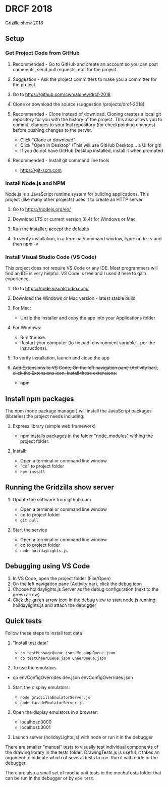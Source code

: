 # DRCF 2018

Grizilla show 2018

## Setup

### Get Project Code from GitHub

1. Recommended - Go to GitHub and create an account so you can post comments, send pull requests, etc. for the project.

1. Suggestion - Ask the project committers to make you a committer for the project.

1. Go to <https://github.com/cwmaloney/drcf-2018>

1. Clone or download the source (suggestion /projects/drcf-2018).

1. Recommended - Clone instead of download. Cloning creates a local git repository for you with the history of the project. This also allows you to commit, changes to your lcal repository (for checkpointing changes) before pushing changes to the server.

   * Click "Clone or download"
   * Click "Open in Desktop" (This will use GitHub Desktop... a UI for git)
   * If you do not have GitHub Desktop installed, install it when prompted
1. Recommended - Install git command line tools
   * <https://git-scm.com>

### Install Node.js and NPM

Node.js is a JavaScript runtime system for building applications.
This project (like many other projects) uses it to create an HTTP server.  

1. Go to <https://nodejs.org/en/>

2. Download LTS or current version (8.4) for Windows or Mac

3. Run the installer; accept the defaults

4. To verify installation, in a terminal/command window, type: node -v and then npm -v

### Install Visual Studio Code (VS Code)

This project does not require VS Code or any IDE.
Most programmers will find an IDE is very helpful.
VS Code is free and I used it here to gain experience.

1. Go to <https://code.visualstudio.com/>

1. Download the Windows or Mac version - latest stable build

1. For Mac:
   * Unzip the installer and copy the app into your Applications folder

1. For Windows:

   * Run the exe.
   * Restart your computer (to fix path environment variable - per the instructions).

1. To verify installation, launch and close the app

1. ~~Add Extensions to VS Code; On the left navigation pane (Activity bar), click the Extensions icon. Install these extensions:~~
     * ~~npm~~

## Install npm packages

The npm (node package manager) will install the JavaScript packages (libraries) the project needs including:

1. Express library (simple web framework)
    * npm installs packages in the folder "node_modules" withing the project folder.

1. Install:
     * Open a terminal or command line window
     * "cd" to project folder
     * `npm install`

## Running the Gridzilla show server

1. Update the software from github.com
    * Open a terminal or command line window
    * cd to project folder
    * `git pull`

1. Start the service
    * Open a terminal or command line window
    * cd to project folder
    * `node holidayLights.js`

## Debugging using VS Code

1. In VS Code, open the project folder (File/Open)
1. On the left navigation pane (Activity bar), click the debug icon
1. Choose holidaylights.js Server as the debug configuration (next to the green arrow)
1. Click the green arrow icon in the debug view to start node.js running holidaylights.js and attach the debugger

## Quick tests

Follow these steps to install test data

1. "Install test data"
    * `cp testMessageQueue.json MessageQueue.json`
    * `cp testCheerQueue.json CheerQueue.json`

1. To use the emulators
  * cp envConfigOverrides.dev.json envConfigOverrides.json

1. Start the display emulators:
    * `node gridzillaEmulatorServer.js`
    * `node facadeEmulatorServer.js`

1. Open the display emulators in a browser:
    * localhost:3000
    * localhost:3001

1. Launch server (holidayLights.js) with node or run it in the debugger

There are smaller "manual" tests to visually test individual components of the drawing library in the tests folder.  DrawingTests.js is useful, it takes an argument to indicate which of several tests to run.  Run it with node or the debugger.

There are also a small set of mocha unit tests in the mochaTests folder that can be run in the debugger or by `npm test`.

